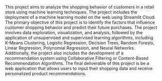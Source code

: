 This project aims to analyze the shopping behavior of customers in a retail store using machine learning techniques. The project includes the deployment of a machine learning model on the web using Streamlit Cloud. The primary objective of this project is to identify the factors that influence customer shopping behavior and predict their future purchases. The project involves data exploration, visualization, and analysis, followed by the application of unsupervised and supervised learning algorithms, including K-Means Clustering, Logistic Regression, Decision Trees, Random Forests, Linear Regression, Polynomial Regression, and Neural Networks. Additionally, the project also includes the development of a recommendation system using Collaborative Filtering or Content-Based Recommendation Algorithms. The final deliverable of this project is be a web application that allows users to input their shopping data and receive personalized product recommendations.
